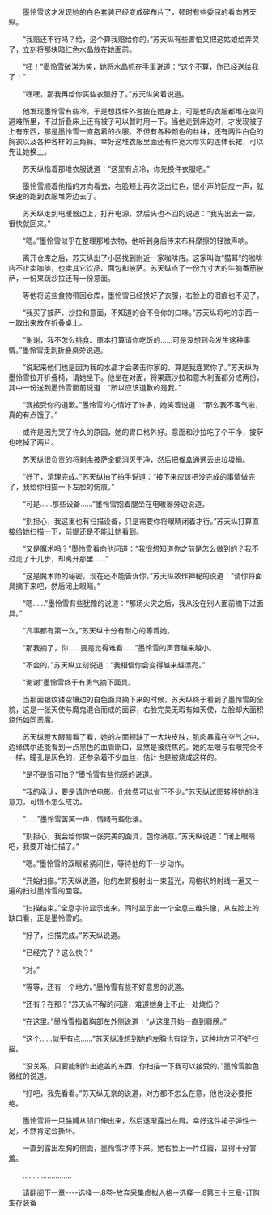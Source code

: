 <div class="read-content j_readContent" id="">
                <p>　　墨怜雪这才发现她的白色套装已经变成碎布片了，顿时有些委屈的看向苏天纵。<p>　　“我赔还不行吗？给，这个算我赔给你的。”苏天纵有些害怕又把这姑娘给弄哭了，立刻将那块暗红色水晶放在她面前。<p>　　“呸！”墨怜雪破涕为笑，她将水晶抓在手里说道：“这个不算，你已经送给我了！”<p>　　“嘿嘿，那我再给你买些衣服好了。”苏天纵笑着说道。<p>　　他发现墨怜雪有些冷，于是想找件外套披在她身上，可是他的衣服都堆在空间避难所里，不过折叠床上还有被子可以暂时用一下。当他走到床边时，才发现被子上有东西，那是墨怜雪一直抱着的衣服。不但有各种颜色的丝袜，还有两件白色的胸衣以及各种各样的三角裤。幸好这堆衣服里面还有件宽大厚实的连体长裙，可以先让她换上。<p>　　苏天纵指着那堆衣服说道：“这里有点冷，你先换件衣服吧。”<p>　　墨怜雪顺着他指的方向看去，右脸颊上再次泛出红色，很小声的回应一声，就快速的跑到衣服堆旁边去了。<p>　　苏天纵走到电暖器边上，打开电源，然后头也不回的说道：“我先出去一会，很快就回来。”<p>　　“嗯。”墨怜雪似乎在整理那堆衣物，他听到身后传来布料摩擦的轻微声响。<p>　　离开仓库之后，苏天纵出了小区找到附近一家咖啡店。这家叫做“猫耳”的咖啡店不止卖咖啡，也卖其它饮品、面包和披萨。苏天纵点了一份九寸大的牛腩番茄披萨，一份果蔬沙拉还有一份意面。<p>　　等他将这些食物带回仓库，墨怜雪已经换好了衣服，右脸上的泪痕也不见了。<p>　　“我买了披萨、沙拉和意面，不知道的合不合你的口味。”苏天纵将吃的东西一一取出来放在折叠桌上。<p>　　“谢谢，我不怎么挑食。原本打算请你吃饭的……可是没想到会发生这种事情。”墨怜雪走到折叠桌旁说道。<p>　　“说起来他们也是因为我的水晶才会袭击你家的，算是我连累你了。”苏天纵为墨怜雪拉开折叠椅，请她坐下。他坐在对面，将果蔬沙拉和意大利面都分成两份，其中一份送到墨怜雪面前说道：“所以应该道歉的是我。”<p>　　“我接受你的道歉。”墨怜雪的心情好了许多，她笑着说道：“那么我不客气啦，真的有点饿了。”<p>　　或许是因为哭了许久的原因，她的胃口格外好。意面和沙拉吃了个干净，披萨也吃掉了两片。<p>　　苏天纵很负责的将剩余披萨全都消灭干净，然后把餐盒通通丢进垃圾桶。<p>　　“好了，清理完成。”苏天纵拍了拍手说道：“接下来应该把没完成的事情做完了，我给你扫描一下左脸的伤痕。”<p>　　“可是……那些设备……”墨怜雪抱着腿坐在电暖器旁边说道。<p>　　“别担心，我这里也有扫描设备，只是需要你将眼睛闭着才行。”苏天纵打算直接给她扫描一下，前提还是不能让她看到。<p>　　“又是魔术吗？”墨怜雪看向他问道：“我很想知道你之前是怎么做到的？我不过走了十几步，却离开那里……”<p>　　“这是魔术师的秘密，现在还不能告诉你。”苏天纵故作神秘的说道：“请你将面具摘下来吧，然后闭上眼睛。”<p>　　“嗯……”墨怜雪有些犹豫的说道：“那场火灾之后，我从没在别人面前摘下过面具。”<p>　　“凡事都有第一次。”苏天纵十分有耐心的等着她。<p>　　“那我摘了，你……要是觉得难看……”墨怜雪的声音越来越小。<p>　　“不会的。”苏天纵立刻说道：“我相信你会变得越来越漂亮。”<p>　　“谢谢”墨怜雪终于有勇气摘下面具。<p>　　当那面银纹镂空镶边的白色面具摘下来的时候，苏天纵终于看到了墨怜雪的全貌，这是一张天使与魔鬼混合而成的面容，右脸完美无瑕有如天使，左脸却大面积烧伤如同恶魔。<p>　　苏天纵瞪大眼睛看了看，她的左面颊缺了一大块皮肤，肌肉暴露在空气之中，边缘偶尔还能看到一点黑色的血管断口，显然是被烧焦的。她的左眼与右眼完全不一样，瞳孔是灰色的，还参杂着不少血丝，估计也是被烧成这样的。<p>　　“是不是很可怕？”墨怜雪有些伤感的说道。<p>　　“我的承认，要是请你拍电影，化妆费可以省下不少。”苏天纵试图转移她的注意力，可惜不怎么成功。<p>　　“……”墨怜雪苦笑一声，情绪有些低落。<p>　　“别担心，我会给你做一张完美的面具，包你满意。”苏天纵说道：“闭上眼睛吧，我要开始扫描了。”<p>　　“嗯。”墨怜雪的双眼紧紧闭住，等待他的下一步动作。<p>　　“开始扫描。”苏天纵说道，他的左臂投射出一束蓝光，网格状的射线一遍又一遍的扫过墨怜雪的面容。<p>　　“扫描结束。”全息字符显示出来，同时显示出一个全息三维头像，从左脸上的缺口看，正是墨怜雪的。<p>　　“好了，扫描完成。”苏天纵说道。<p>　　“已经完了？这么快？”<p>　　“对。”<p>　　“等等，还有一个地方。”墨怜雪有些不好意思的说道。<p>　　“还有？在那？”苏天纵不解的问道，难道她身上不止一处烧伤？<p>　　“在这里。”墨怜雪指着胸部左外侧说道：“从这里开始一直到肩膀。”<p>　　“这个……似乎有点……”苏天纵没想到她的左胸也有烧伤，这种地方可不好扫描。<p>　　“没关系，只要能制作出遮盖的东西，你扫描一下我可以接受的。”墨怜雪脸色微红的说道。<p>　　“好吧，我先看看。”苏天纵无奈的说道，对方都不怎么在意，他也没必要拒绝。<p>　　墨怜雪将一只胳膊从领口伸出来，然后逐渐露出左肩。幸好这件裙子弹性十足，不然肯定会撕坏。<p>　　一直到露出左胸的侧面，墨怜雪才停下来。她右脸上一片红霞，显得十分害羞。<p>　　……………………<p>　　请翻阅下一章----选择一.8卷-放弃采集虚拟人格--选择一.8第三十三章-订购生存装备<p> 
            </div>